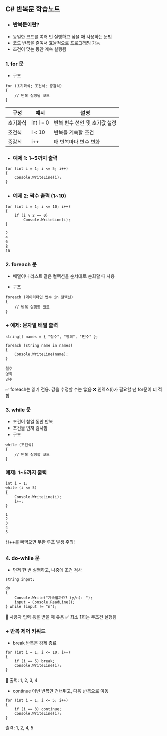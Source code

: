 ## C# 반복문 학습노트

+ ### 반복문이란?
+ 동일한 코드를 여러 번 실행하고 싶을 때 사용하는 문법
+ 코드 반복을 줄여서 효율적으로 프로그래밍 가능
+ 조건이 맞는 동안 계속 실행됨

### 1. for 문
+ 구조
```
for (초기화식; 조건식; 증감식)
{
    // 반복 실행될 코드
}
```
구성 | 예시 | 설명
|---|---|---|
초기화식 | int i = 0 | 반복 변수 선언 및 초기값 설정
조건식 | i < 10 | 반복을 계속할 조건
증감식 | i++ | 매 반복마다 변수 변화

+ ### 예제 1: 1~5까지 출력
```
for (int i = 1; i <= 5; i++)
{
    Console.WriteLine(i);
}
```
+ ### 예제 2: 짝수 출력 (1~10)
```
for (int i = 1; i <= 10; i++)
{
    if (i % 2 == 0)
        Console.WriteLine(i);
}
```
```
2
4
6
8
10
```
### 2. foreach 문
+ 배열이나 리스트 같은 컬렉션을 순서대로 순회할 때 사용

+ 구조
```
foreach (데이터타입 변수 in 컬렉션)
{
    // 반복 실행할 코드
}
```
### + 예제: 문자열 배열 출력
```
string[] names = { "철수", "영희", "민수" };

foreach (string name in names)
{
    Console.WriteLine(name);
}
```
```
철수
영희
민수
```
✅ foreach는 읽기 전용. 값을 수정할 수는 없음
❌ 인덱스(i)가 필요할 땐 for문이 더 적합
### 3. while 문
+ 조건이 참일 동안 반복
+ 조건을 먼저 검사함
+ 구조
```
while (조건식)
{
    // 반복 실행할 코드
}
```
### 예제: 1~5까지 출력
```
int i = 1;
while (i <= 5)
{
    Console.WriteLine(i);
    i++;
}
```
```
1
2
3
4
5
```
❗ i++를 빼먹으면 무한 루프 발생 주의!
### 4. do-while 문
+ 먼저 한 번 실행하고, 나중에 조건 검사
```
string input;

do
{
    Console.Write("계속할까요? (y/n): ");
    input = Console.ReadLine();
} while (input != "n");
```
📌 사용자 입력 등을 받을 때 유용
✅ 최소 1회는 무조건 실행됨
### + 반복 제어 키워드
+ break
반복문 강제 종료
```
for (int i = 1; i <= 10; i++)
{
    if (i == 5) break;
    Console.WriteLine(i);
}
```
📌 출력: 1, 2, 3, 4
+ continue
이번 반복만 건너뛰고, 다음 반복으로 이동
```
for (int i = 1; i <= 5; i++)
{
    if (i == 3) continue;
    Console.WriteLine(i);
}
```
출력: 1, 2, 4, 5
